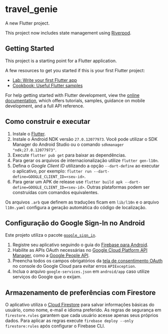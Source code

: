 # travel_genie

A new Flutter project.

This project now includes state management using [Riverpod](https://riverpod.dev).

## Getting Started

This project is a starting point for a Flutter application.

A few resources to get you started if this is your first Flutter project:

- [Lab: Write your first Flutter app](https://docs.flutter.dev/get-started/codelab)
- [Cookbook: Useful Flutter samples](https://docs.flutter.dev/cookbook)

For help getting started with Flutter development, view the
[online documentation](https://docs.flutter.dev/), which offers tutorials,
samples, guidance on mobile development, and a full API reference.

## Como construir e executar

1. Instale o [Flutter](https://docs.flutter.dev/get-started/install).
2. Instale o Android NDK versão `27.0.12077973`. Você pode utilizar o SDK Manager do Android Studio ou o comando `sdkmanager "ndk;27.0.12077973"`.
3. Execute `flutter pub get` para baixar as dependências.
4. Para gerar os arquivos de internacionalização utilize `flutter gen-l10n`.
5. Defina o *Google Client ID* utilizando a opção `--dart-define` ao executar o aplicativo, por exemplo:
   `flutter run --dart-define=GOOGLE_CLIENT_ID=<seu-id>`.
6. Para gerar um APK de release use `flutter build apk --dart-define=GOOGLE_CLIENT_ID=<seu-id>`. Outras plataformas podem ser construídas com comandos equivalentes.

Os arquivos `.arb` que definem as traduções ficam em `lib/l10n` e o arquivo `l10n.yaml` configura a geração automática do código de localização.

## Configuração do Google Sign-In no Android

Este projeto utiliza o pacote [`google_sign_in`](https://pub.dev/packages/google_sign_in).

1. Registre seu aplicativo seguindo o guia do [Firebase para Android](https://firebase.google.com/docs/android/setup).
2. Habilite as APIs OAuth necessárias no [Google Cloud Platform API Manager](https://console.developers.google.com/), como a [Google People API](https://developers.google.com/people/).
3. Preencha todos os campos obrigatórios da [tela de consentimento OAuth](https://console.developers.google.com/apis/credentials/consent) no console do Google Cloud para evitar erros `APIException`.
4. Inclua o arquivo `google-services.json` em `android/app` caso utilize serviços do Google que o exijam.

## Armazenamento de preferências com Firestore

O aplicativo utiliza o [Cloud Firestore](https://firebase.google.com/docs/firestore) para salvar informações básicas do usuário, como nome, e-mail e idioma preferido. As regras de segurança em `firestore.rules` garantem que cada usuário acesse apenas seus próprios dados. Para aplicar as regras execute `firebase deploy --only firestore:rules` após configurar o Firebase CLI.
